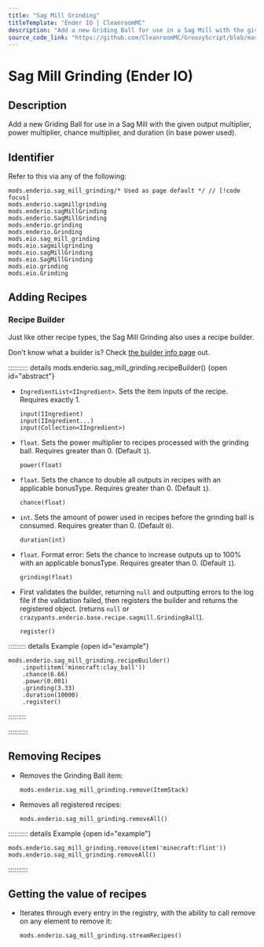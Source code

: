 ```yaml
---
title: "Sag Mill Grinding"
titleTemplate: "Ender IO | CleanroomMC"
description: "Add a new Griding Ball for use in a Sag Mill with the given output multiplier, power multiplier, chance multiplier, and duration (in base power used)."
source_code_link: "https://github.com/CleanroomMC/GroovyScript/blob/master/src/main/java/com/cleanroommc/groovyscript/compat/mods/enderio/SagMillGrinding.java"
---
```


# Sag Mill Grinding (Ender IO)

## Description

Add a new Griding Ball for use in a Sag Mill with the given output multiplier, power multiplier, chance multiplier, and duration (in base power used).

## Identifier

Refer to this via any of the following:

```groovy:no-line-numbers {1}
mods.enderio.sag_mill_grinding/* Used as page default */ // [!code focus]
mods.enderio.sagmillgrinding
mods.enderio.sagMillGrinding
mods.enderio.SagMillGrinding
mods.enderio.grinding
mods.enderio.Grinding
mods.eio.sag_mill_grinding
mods.eio.sagmillgrinding
mods.eio.sagMillGrinding
mods.eio.SagMillGrinding
mods.eio.grinding
mods.eio.Grinding
```


## Adding Recipes

### Recipe Builder

Just like other recipe types, the Sag Mill Grinding also uses a recipe builder.

Don't know what a builder is? Check [the builder info page](../../groovy/builder.md) out.

:::::::::: details mods.enderio.sag_mill_grinding.recipeBuilder() {open id="abstract"}
- `IngredientList<IIngredient>`. Sets the item inputs of the recipe. Requires exactly 1.

    ```groovy:no-line-numbers
    input(IIngredient)
    input(IIngredient...)
    input(Collection<IIngredient>)
    ```

- `float`. Sets the power multiplier to recipes processed with the grinding ball. Requires greater than 0. (Default `1`).

    ```groovy:no-line-numbers
    power(float)
    ```

- `float`. Sets the chance to double all outputs in recipes with an applicable bonusType. Requires greater than 0. (Default `1`).

    ```groovy:no-line-numbers
    chance(float)
    ```

- `int`. Sets the amount of power used in recipes before the grinding ball is consumed. Requires greater than 0. (Default `0`).

    ```groovy:no-line-numbers
    duration(int)
    ```

- `float`. Format error: Sets the chance to increase outputs up to 100% with an applicable bonusType. Requires greater than 0. (Default `1`).

    ```groovy:no-line-numbers
    grinding(float)
    ```

- First validates the builder, returning `null` and outputting errors to the log file if the validation failed, then registers the builder and returns the registered object. (returns `null` or `crazypants.enderio.base.recipe.sagmill.GrindingBall`).

    ```groovy:no-line-numbers
    register()
    ```

::::::::: details Example {open id="example"}
```groovy:no-line-numbers
mods.enderio.sag_mill_grinding.recipeBuilder()
    .input(item('minecraft:clay_ball'))
    .chance(6.66)
    .power(0.001)
    .grinding(3.33)
    .duration(10000)
    .register()
```

:::::::::

::::::::::

## Removing Recipes

- Removes the Grinding Ball item:

    ```groovy:no-line-numbers
    mods.enderio.sag_mill_grinding.remove(ItemStack)
    ```

- Removes all registered recipes:

    ```groovy:no-line-numbers
    mods.enderio.sag_mill_grinding.removeAll()
    ```

:::::::::: details Example {open id="example"}
```groovy:no-line-numbers
mods.enderio.sag_mill_grinding.remove(item('minecraft:flint'))
mods.enderio.sag_mill_grinding.removeAll()
```

::::::::::

## Getting the value of recipes

- Iterates through every entry in the registry, with the ability to call remove on any element to remove it:

    ```groovy:no-line-numbers
    mods.enderio.sag_mill_grinding.streamRecipes()
    ```
